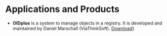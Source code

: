 # Applications and Products
+ **OIDplus** is a system to manage objects in a registry. It is developed and maintained by Daniel Marschall (ViaThinkSoft). [Download}](https://oidplus.com/)
